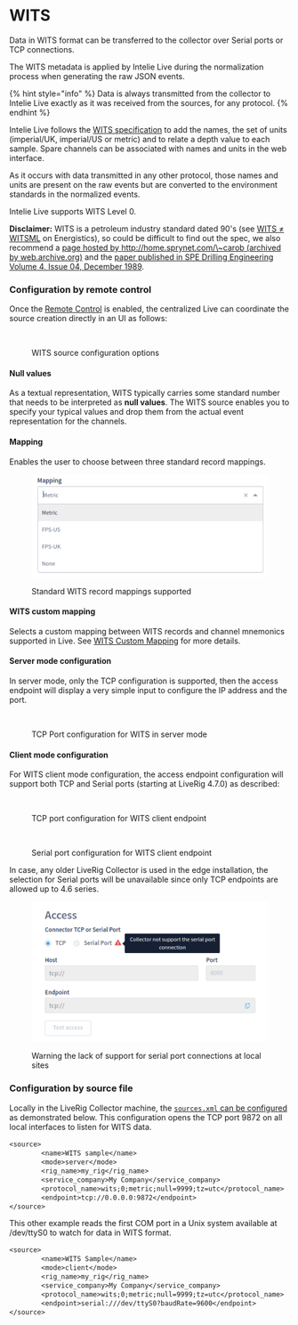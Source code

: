 # WITS

Data in WITS format can be transferred to the collector over Serial ports or TCP connections.

The WITS metadata is applied by Intelie Live during the normalization process when generating the raw JSON events.

{% hint style="info" %}
Data is always transmitted from the collector to Intelie Live exactly as it was received from the sources, for any protocol.
{% endhint %}

Intelie Live follows the [WITS specification](http://www.petrospec-technologies.com/resource/wits\_doc.htm) to add the names, the set of units (imperial/UK, imperial/US or metric) and to relate a depth value to each sample. Spare channels can be associated with names and units in the web interface.

As it occurs with data transmitted in any other protocol, those names and units are present on the raw events but are converted to the environment standards in the normalized events.

Intelie Live supports WITS Level 0.

**Disclaimer:** WITS is a petroleum industry standard dated 90's (see [WITS ≠ WITSML](https://www.energistics.org/portfolio/witsml-data-standards/) on Energistics), so could be difficult to find out the spec, we also recommend a [page hosted by http://home.sprynet.com/\~carob (archived by web.archive.org)](https://web.archive.org/web/20170110225236/http://home.sprynet.com/\~carob) and the [paper published in SPE Drilling Engineering Volume 4, Issue 04, December 1989](https://doi.org/10.2118/16141-PA).

### Configuration by remote control

Once the [Remote Control](../remote-control/) is enabled, the centralized Live can coordinate the source creation directly in an UI as follows:

<figure><img src="../../.gitbook/assets/liverig-wits-source-configuration.png" alt=""><figcaption><p>WITS source configuration options</p></figcaption></figure>

#### Null values

As a textual representation, WITS typically carries some standard number that needs to be interpreted as **null values**. The WITS source enables you to specify your typical values and drop them from the actual event representation for the channels.

#### Mapping

Enables the user to choose between three standard record mappings.

<figure><img src="../../.gitbook/assets/image (340).png" alt=""><figcaption><p>Standard WITS record mappings supported</p></figcaption></figure>

#### WITS custom mapping

Selects a custom mapping between WITS records and channel mnemonics supported in Live. See [WITS Custom Mapping](../../administration/high-frequency-data/wits-custom-mapping.md) for more details.

#### Server mode configuration

In server mode, only the TCP configuration is supported, then the access endpoint will display a very simple input to configure the IP address and the port.

<figure><img src="../../.gitbook/assets/Screenshot_select-area_20230116113641.png" alt=""><figcaption><p>TCP Port configuration for WITS in server mode</p></figcaption></figure>

#### Client mode configuration

For WITS client mode configuration, the access endpoint configuration will support both TCP and Serial ports (starting at LiveRig 4.7.0) as described:

<div>

<figure><img src="../../.gitbook/assets/liverig-source-configuration-connectors-tcp.png" alt=""><figcaption><p>TCP port configuration for WITS client endpoint</p></figcaption></figure>

 

<figure><img src="../../.gitbook/assets/liverig-source-configuration-connectors-serial.png" alt=""><figcaption><p>Serial port configuration for WITS client endpoint</p></figcaption></figure>

</div>

In case, any older LiveRig Collector is used in the edge installation, the selection for Serial ports will be unavailable since only TCP endpoints are allowed up to 4.6 series.

<figure><img src="../../.gitbook/assets/image (363).png" alt=""><figcaption><p>Warning the lack of support for serial port connections at local sites</p></figcaption></figure>

### Configuration by source file

Locally in the LiveRig Collector machine, the [`sources.xml` can be configured](../configuration/sources.xml.md) as demonstrated below. This configuration opens the TCP port 9872 on all local interfaces to listen for WITS data.

```markup
<source>
        <name>WITS sample</name>
        <mode>server</mode>
        <rig_name>my_rig</rig_name>
        <service_company>My Company</service_company>
        <protocol_name>wits;0;metric;null=9999;tz=utc</protocol_name>
        <endpoint>tcp://0.0.0.0:9872</endpoint>
</source>
```

This other example reads the first COM port in a Unix system available at /dev/ttyS0 to watch for data in WITS format.

```markup
<source>
        <name>WITS Sample</name>
        <mode>client</mode>
        <rig_name>my_rig</rig_name>
        <service_company>My Company</service_company>
        <protocol_name>wits;0;metric;null=9999;tz=utc</protocol_name>
        <endpoint>serial:///dev/ttyS0?baudRate=9600</endpoint>
</source>
```
